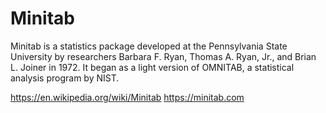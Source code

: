 # Minitab

Minitab is a statistics package developed at the Pennsylvania State University by researchers Barbara F. Ryan, Thomas A. Ryan, Jr., and Brian L. Joiner
in 1972. It began as a light version of OMNITAB, a statistical analysis program by NIST.

https://en.wikipedia.org/wiki/Minitab
https://minitab.com